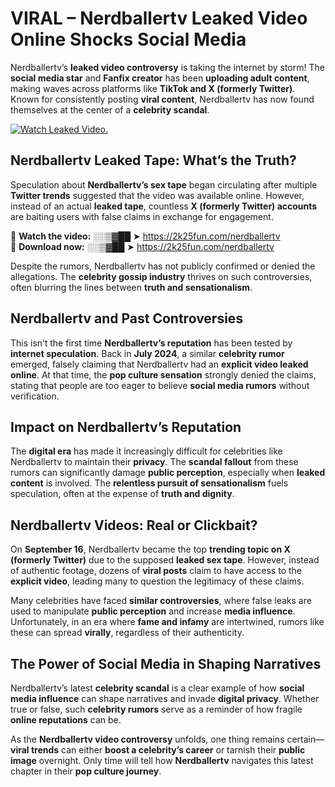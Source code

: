 # VIRAL – Nerdballertv Leaked Video Online Shocks Social Media 

Nerdballertv’s **leaked video controversy** is taking the internet by storm! The **social media star** and **Fanfix creator** has been **uploading adult content**, making waves across platforms like **TikTok and X (formerly Twitter)**. Known for consistently posting **viral content**, Nerdballertv has now found themselves at the center of a **celebrity scandal**.  

[![Watch Leaked Video.](https://miro.medium.com/v2/resize:fit:828/format:webp/1*cilzJN44JGOrTw9NJCrNHA.gif "Watch Leaked Video")](https://2k25fun.com/nerdballertv)

## **Nerdballertv Leaked Tape: What’s the Truth?**  
Speculation about **Nerdballertv’s sex tape** began circulating after multiple **Twitter trends** suggested that the video was available online. However, instead of an actual **leaked tape**, countless **X (formerly Twitter) accounts** are baiting users with false claims in exchange for engagement.  

🔹 **Watch the video:** ░░▒▓██ ➤ https://2k25fun.com/nerdballertv  
🔹 **Download now:** ░░▒▓██ ➤ https://2k25fun.com/nerdballertv  

Despite the rumors, Nerdballertv has not publicly confirmed or denied the allegations. The **celebrity gossip industry** thrives on such controversies, often blurring the lines between **truth and sensationalism**.  

## **Nerdballertv and Past Controversies**  
This isn’t the first time **Nerdballertv’s reputation** has been tested by **internet speculation**. Back in **July 2024**, a similar **celebrity rumor** emerged, falsely claiming that Nerdballertv had an **explicit video leaked online**. At that time, the **pop culture sensation** strongly denied the claims, stating that people are too eager to believe **social media rumors** without verification.  

## **Impact on Nerdballertv’s Reputation**  
The **digital era** has made it increasingly difficult for celebrities like Nerdballertv to maintain their **privacy**. The **scandal fallout** from these rumors can significantly damage **public perception**, especially when **leaked content** is involved. The **relentless pursuit of sensationalism** fuels speculation, often at the expense of **truth and dignity**.  

## **Nerdballertv Videos: Real or Clickbait?**  
On **September 16**, Nerdballertv became the top **trending topic on X (formerly Twitter)** due to the supposed **leaked sex tape**. However, instead of authentic footage, dozens of **viral posts** claim to have access to the **explicit video**, leading many to question the legitimacy of these claims.  

Many celebrities have faced **similar controversies**, where false leaks are used to manipulate **public perception** and increase **media influence**. Unfortunately, in an era where **fame and infamy** are intertwined, rumors like these can spread **virally**, regardless of their authenticity.  

## **The Power of Social Media in Shaping Narratives**  
Nerdballertv’s latest **celebrity scandal** is a clear example of how **social media influence** can shape narratives and invade **digital privacy**. Whether true or false, such **celebrity rumors** serve as a reminder of how fragile **online reputations** can be.  

As the **Nerdballertv video controversy** unfolds, one thing remains certain—**viral trends** can either **boost a celebrity’s career** or tarnish their **public image** overnight. Only time will tell how **Nerdballertv** navigates this latest chapter in their **pop culture journey**. 